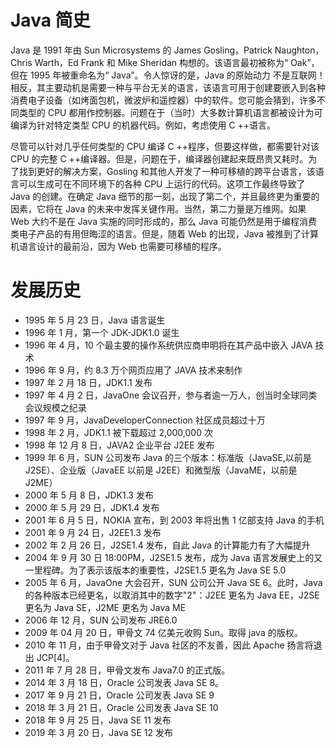 # Java 简史

Java 是 1991 年由 Sun Microsystems 的 James Gosling，Patrick Naughton，Chris Warth，Ed Frank 和 Mike Sheridan 构想的。该语言最初被称为“ Oak”，但在 1995 年被重命名为“ Java”。令人惊讶的是，Java 的原始动力 不是互联网！ 相反，其主要动机是需要一种与平台无关的语言，该语言可用于创建要嵌入到各种消费电子设备（如烤面包机，微波炉和遥控器）中的软件。您可能会猜到，许多不同类型的 CPU 都用作控制器。问题在于（当时）大多数计算机语言都被设计为可编译为针对特定类型 CPU 的机器代码。例如，考虑使用 C ++语言。

尽管可以针对几乎任何类型的 CPU 编译 C ++程序，但要这样做，都需要针对该 CPU 的完整 C ++编译器。但是，问题在于，编译器创建起来既昂贵又耗时。为了找到更好的解决方案，Gosling 和其他人开发了一种可移植的跨平台语言，该语言可以生成可在不同环境下的各种 CPU 上运行的代码。这项工作最终导致了 Java 的创建。在确定 Java 细节的那一刻，出现了第二个，并且最终更为重要的因素，它将在 Java 的未来中发挥关键作用。当然，第二力量是万维网。如果 Web 大约不是在 Java 实施的同时形成的，那么 Java 可能仍然是用于编程消费类电子产品的有用但晦涩的语言。但是，随着 Web 的出现，Java 被推到了计算机语言设计的最前沿，因为 Web 也需要可移植的程序。

# 发展历史

- 1995 年 5 月 23 日，Java 语言诞生
- 1996 年 1 月，第一个 JDK-JDK1.0 诞生
- 1996 年 4 月，10 个最主要的操作系统供应商申明将在其产品中嵌入 JAVA 技术
- 1996 年 9 月，约 8.3 万个网页应用了 JAVA 技术来制作
- 1997 年 2 月 18 日，JDK1.1 发布
- 1997 年 4 月 2 日，JavaOne 会议召开，参与者逾一万人，创当时全球同类会议规模之纪录
- 1997 年 9 月，JavaDeveloperConnection 社区成员超过十万
- 1998 年 2 月，JDK1.1 被下载超过 2,000,000 次
- 1998 年 12 月 8 日，JAVA2 企业平台 J2EE 发布
- 1999 年 6 月，SUN 公司发布 Java 的三个版本：标准版（JavaSE,以前是 J2SE）、企业版（JavaEE 以前是 J2EE）和微型版（JavaME，以前是 J2ME）
- 2000 年 5 月 8 日，JDK1.3 发布
- 2000 年 5 月 29 日，JDK1.4 发布
- 2001 年 6 月 5 日，NOKIA 宣布，到 2003 年将出售 1 亿部支持 Java 的手机
- 2001 年 9 月 24 日，J2EE1.3 发布
- 2002 年 2 月 26 日，J2SE1.4 发布，自此 Java 的计算能力有了大幅提升
- 2004 年 9 月 30 日 18:00PM，J2SE1.5 发布，成为 Java 语言发展史上的又一里程碑。为了表示该版本的重要性，J2SE1.5 更名为 Java SE 5.0
- 2005 年 6 月，JavaOne 大会召开，SUN 公司公开 Java SE 6。此时，Java 的各种版本已经更名，以取消其中的数字"2"：J2EE 更名为 Java EE，J2SE 更名为 Java SE，J2ME 更名为 Java ME
- 2006 年 12 月，SUN 公司发布 JRE6.0
- 2009 年 04 月 20 日，甲骨文 74 亿美元收购 Sun。取得 java 的版权。
- 2010 年 11 月，由于甲骨文对于 Java 社区的不友善，因此 Apache 扬言将退出 JCP[4]。
- 2011 年 7 月 28 日，甲骨文发布 Java7.0 的正式版。
- 2014 年 3 月 18 日，Oracle 公司发表 Java SE 8。
- 2017 年 9 月 21 日，Oracle 公司发表 Java SE 9
- 2018 年 3 月 21 日，Oracle 公司发表 Java SE 10
- 2018 年 9 月 25 日，Java SE 11 发布
- 2019 年 3 月 20 日，Java SE 12 发布
